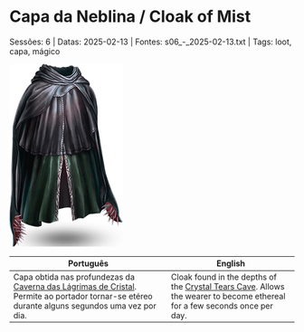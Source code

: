 
# Capa da Neblina / Cloak of Mist

Sessões: 6 | Datas: 2025-02-13 | Fontes: s06_-_2025-02-13.txt | Tags: loot, capa, mágico

![Capa da Neblina](capa_da_neblina.png)

| Português | English |
|-----------|---------|
| Capa obtida nas profundezas da [Caverna das Lágrimas de Cristal](caverna_das_lagrimas_de_cristal.md). Permite ao portador tornar-se etéreo durante alguns segundos uma vez por dia. | Cloak found in the depths of the [Crystal Tears Cave](caverna_das_lagrimas_de_cristal.md). Allows the wearer to become ethereal for a few seconds once per day. |



















